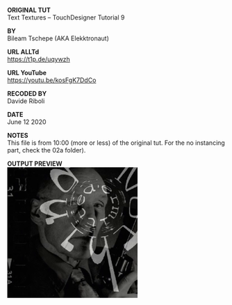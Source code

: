 **ORIGINAL TUT**<br />Text Textures – TouchDesigner Tutorial 9

**BY**<br />Bileam Tschepe (AKA Elekktronaut)

**URL ALLTd**<br />https://t1p.de/uqywzh

**URL YouTube**<br />https://youtu.be/kosFgK7DdCo

**RECODED BY**<br />Davide Riboli

**DATE**<br />June 12 2020

**NOTES**<br />This file is from 10:00 (more or less) of the original tut. For the no instancing part, check the 02a folder).

**OUTPUT PREVIEW**<br />![Frame sample](Demo.png)